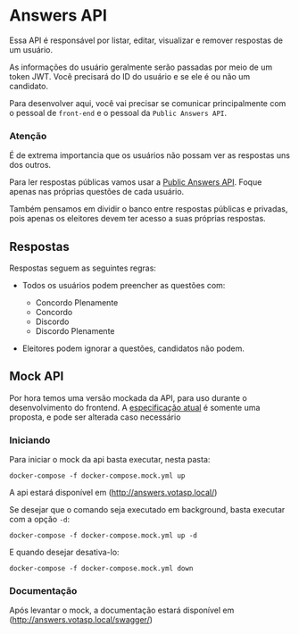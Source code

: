 # Answers API
Essa API é responsável por listar, editar, visualizar e remover respostas de um usuário.

As informações do usuário geralmente serão passadas por meio de um token JWT. Você precisará do ID do usuário e se ele é ou não um candidato.

Para desenvolver aqui, você vai precisar se comunicar principalmente com o pessoal de `front-end` e o pessoal da `Public Answers API`.

### Atenção
É de extrema importancia que os usuários não possam ver as respostas uns dos outros.

Para ler respostas públicas vamos usar a [Public Answers API](https://github.com/Minhacps/votasp-backend/tree/master/api-public-answers). Foque apenas nas próprias questões de cada usuário.

Também pensamos em dividir o banco entre respostas públicas e privadas, pois apenas os eleitores devem ter acesso a suas próprias respostas.


## Respostas
Respostas seguem as seguintes regras:
  - Todos os usuários podem preencher as questões com:
    - Concordo Plenamente
    - Concordo
    - Discordo
    - Discordo Plenamente

  - Eleitores podem ignorar a questões, candidatos não podem.


## Mock API

Por hora temos uma versão mockada da API, para uso durante o desenvolvimento do frontend. A [especificação atual](/api-answers/mock/api.yml) é somente uma proposta, e pode ser alterada caso necessário

### Iniciando

Para iniciar o mock da api basta executar, nesta pasta:
```
docker-compose -f docker-compose.mock.yml up
```

A api estará disponível em (http://answers.votasp.local/)

Se desejar que o comando seja executado em background, basta executar com a opção `-d`:
```
docker-compose -f docker-compose.mock.yml up -d
```

E quando desejar desativa-lo:
```
docker-compose -f docker-compose.mock.yml down
```

### Documentação

Após levantar o mock, a documentação estará disponível em (http://answers.votasp.local/swagger/)
